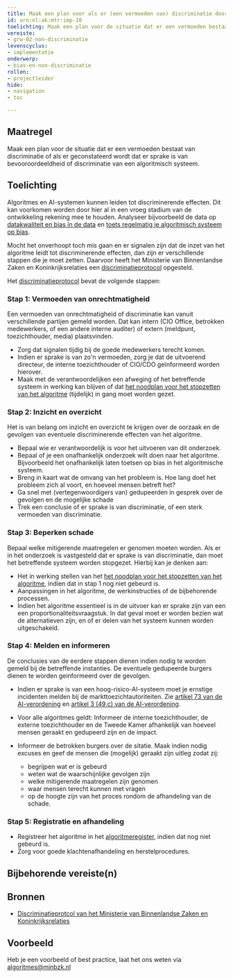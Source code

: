 ```yaml
---
title: Maak een plan voor als er (een vermoeden van) discriminatie door een algoritmisch systeem is geconstateerd
id: urn:nl:ak:mtr:imp-10
toelichting: Maak een plan voor de situatie dat er een vermoeden bestaat van discriminatie of als er geconstateerd wordt dat er sprake is van bevooroordeeldheid of discriminatie van een algoritmisch systeem.
vereiste: 
- grw-02-non-discriminatie
levenscyclus: 
- implementatie
onderwerp: 
- bias-en-non-discriminatie
rollen:
- projectleider
hide:
- navigation
- toc

---
```


<!-- tags -->

## Maatregel
Maak een plan voor de situatie dat er een vermoeden bestaat van discriminatie of als er geconstateerd wordt dat er sprake is van bevooroordeeldheid of discriminatie van een algoritmisch systeem.

## Toelichting
Algoritmes en AI-systemen kunnen leiden tot discriminerende effecten. Dit kan voorkomen worden door hier al in een vroeg stadium van de ontwikkeling rekening mee te houden. 
Analyseer bijvoorbeeld de data op [datakwaliteit en bias in de data](3-dat-01-datakwaliteit.md) en [toets regelmatig je algoritmisch systeem op bias](5-ver-02-biasanalyse.md). 

Mocht het onverhoopt toch mis gaan en er signalen zijn dat de inzet van het algoritme leidt tot discriminerende effecten, dan zijn er verschillende stappen die je moet zetten. 
Daarvoor heeft het Ministerie van Binnenlandse Zaken en Koninkrijksrelaties een [discriminatieprotocol](https://minbzk.github.io/discriminatieprotocol) opgesteld.

Het [discriminatieprotocol](https://minbzk.github.io/discriminatieprotocol) bevat de volgende stappen:

### Stap 1: Vermoeden van onrechtmatigheid

Een vermoeden van onrechtmatigheid of discriminatie kan vanuit verschillende partijen gemeld worden. 
Dat kan intern (CIO Office, betrokken medewerkers, of een andere interne auditer) of extern (meldpunt, toezichthouder, media) plaatsvinden. 
  
  - Zorg dat signalen tijdig bij de goede medewerkers terecht komen. 
  - Indien er sprake is van zo'n vermoeden, zorg je dat de uitvoerend directeur, de interne toezichthouder of CIO/CDO geïnformeerd worden hierover. 
  - Maak met de verantwoordelijken een afweging of het betreffende systeem in werking kan blijven of dat [het noodplan voor het stopzetten van het algoritme](4-owk-02-stopzetten-gebruik.md) (tijdelijk) in gang moet worden gezet. 

### Stap 2: Inzicht en overzicht

Het is van belang om inzicht en overzicht te krijgen over de oorzaak en de gevolgen van eventuele discriminerende effecten van het algoritme. 

  - Bepaal wie er verantwoordelijk is voor het uitvoeren van dit onderzoek.
  - Bepaal of je een onafhankelijk onderzoek wilt doen naar het algoritme. Bijvoorbeeld het onafhankelijk laten toetsen op bias in het algoritmische systeem.
  - Breng in kaart wat de omvang van het probleem is. Hoe lang doet het probleem zich al voort, en hoeveel mensen betreft het?
  - Ga snel met (vertegenwoordigers van) gedupeerden in gesprek over de gevolgen en de mogelijke schade
  - Trek een conclusie of er sprake is van discriminatie, of een sterk vermoeden van discriminatie. 

### Stap 3: Beperken schade

Bepaal welke mitigerende maatregelen er genomen moeten worden. Als er in het onderzoek is vastgesteld dat er sprake is van discriminatie, dan moet het betreffende systeem worden stopgezet. Hierbij kan je denken aan:

   - Het in werking stellen van het [het noodplan voor het stopzetten van het algoritme](4-owk-02-stopzetten-gebruik.md), indien dat in stap 1 nog niet gebeurd is. 
   - Aanpassingen in het algoritme, de werkinstructies of de bijbehorende processen.
   - Indien het algoritme essentieel is in de uitvoer kan er sprake zijn van een een proportionaliteitsvraagstuk. In dat geval moet er worden bezien wat de alternatieven zijn, en of er delen van het systeem kunnen worden uitgeschakeld.
  
### Stap 4: Melden en informeren

De conclusies van de eerdere stappen dienen indien nodig te worden gemeld bij de betreffende instanties. De eventuele gedupeerde burgers dienen te worden geinformeerd over de gevolgen.

   - Indien er sprake is van een hoog-risico-AI-systeem moet je ernstige incidenten melden bij de markttoezichtautoriteiten. Zie [artikel 73 van de AI-verordening](https://eur-lex.europa.eu/legal-content/NL/TXT/HTML/?uri=OJ:L_202401689#d1e7117-1-1) en [artikel 3 (49.c) van de AI-verordening](https://eur-lex.europa.eu/legal-content/NL/TXT/HTML/?uri=OJ:L_202401689#d1e2093-1-1).
   - Voor alle algoritmes geldt: Informeer de interne toezichthouder, de externe toezichthouder en de Tweede Kamer afhankelijk van hoeveel mensen geraakt en gedupeerd zijn en de impact. 
   - Informeer de betrokken burgers over de sitatie. Maak indien nodig excuses en geef de mensen die (mogelijk) geraakt zijn uitleg zodat zij:
     
       - begrijpen wat er is gebeurd
       - weten wat de waarschijnlijke gevolgen zijn
       - welke mitigerende maatregelen zijn genomen
       - waar mensen terecht kunnen met vragen
       - op de hoogte zijn van het proces rondom de afhandeling van de schade.
        
### Stap 5: Registratie en afhandeling

  - Registreer het algoritme in het [algoritmeregister](https://algoritmes.overheid.nl/nl), indien dat nog niet gebeurd is.
  - Zorg voor goede klachtenafhandeling en herstelprocedures. 

## Bijbehorende vereiste(n)
<!-- Hier volgt een lijst met vereisten op basis van de in de metadata ingevulde vereiste -->

<!-- Let op! onderstaande regel met 'list_vereisten_on_maatregelen_page' niet weghalen! Deze maakt automatisch een lijst van bijbehorende verseisten op basis van de metadata  -->
<!-- list_vereisten_on_maatregelen_page -->

## Bronnen 
<!-- Vul hier de relevante bronnen in voor deze maatregel -->
- [Discriminatieprotcol van het Ministerie van Binnenlandse Zaken en Koninkrijksrelaties](https://minbzk.github.io/discriminatieprotocol/)

## Voorbeeld
<!-- Voeg hier een voorbeeld toe, door er bijvoorbeeld naar te verwijzen -->

Heb je een voorbeeld of best practice, laat het ons weten via [algoritmes@minbzk.nl](mailto:algoritmes@minbzk.nl)
